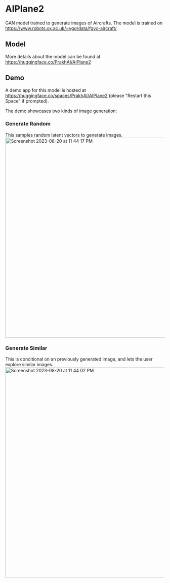 # AIPlane2

GAN model trained to generate images of Aircrafts. The model is trained on https://www.robots.ox.ac.uk/~vgg/data/fgvc-aircraft/

## Model
More details about the model can be found at https://huggingface.co/PrakhAI/AIPlane2

## Demo
A demo app for this model is hosted at https://huggingface.co/spaces/PrakhAI/AIPlane2 (please "Restart this Space" if prompted).

The demo showcases two kinds of image generation:

### Generate Random
This samples random latent vectors to generate images.
<img width="630" alt="Screenshot 2023-08-20 at 11 44 17 PM" src="https://github.com/prakharbanga/AIPlane2/assets/1158196/686d365f-8be5-4ad5-857f-0688bc058947">

### Generate Similar
This is conditional on an previously generated image, and lets the user explore similar images.
<img width="663" alt="Screenshot 2023-08-20 at 11 44 02 PM" src="https://github.com/prakharbanga/AIPlane2/assets/1158196/91d665a5-9556-4c90-9d53-cc3c5b229de5">

